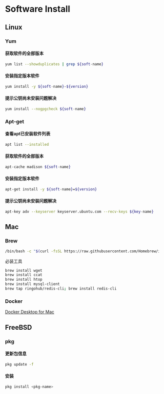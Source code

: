 Software Install
= 

## Linux
### Yum
#### 获取软件的全部版本
```bash
yum list --showduplicates | grep ${soft-name}
```
#### 安装指定版本软件
```bash
yum install -y ${soft-name}-${version}
```
#### 提示公钥尚未安装问题解决
```bash
yum install --nogpgcheck ${soft-name}
```

### Apt-get
#### 查看apt已安装软件列表
```bash
apt list --installed
```

#### 获取软件的全部版本
```bash
apt-cache madison ${soft-name}
```
#### 安装指定版本软件
```bash
apt-get install -y ${soft-name}=${version}
```
#### 提示公钥尚未安装问题解决
```bash
apt-key adv --keyserver keyserver.ubuntu.com --recv-keys ${key-name}
```

## Mac
### Brew
```bash 
/bin/bash -c "$(curl -fsSL https://raw.githubusercontent.com/Homebrew/install/HEAD/install.sh)"
```
必装工具
```bash
brew install wget
brew install ccat
brew install htop
brew install mysql-client
brew tap ringohub/redis-cli; brew install redis-cli
```

### Docker
[Docker Desktop for Mac](https://docs.docker.com/desktop/install/mac-install/)

## FreeBSD
### pkg
#### 更新包信息
```bash 
pkg update -f 
```

#### 安装
```bash 
pkg install <pkg-name>
```
